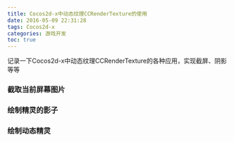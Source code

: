 ```yaml
---
title: Cocos2d-x中动态纹理CCRenderTexture的使用
date: 2016-05-09 22:31:28
tags: Cocos2d-x
categories: 游戏开发
toc: true
---
```


记录一下Cocos2d-x中动态纹理CCRenderTexture的各种应用，实现截屏、阴影等等

### 截取当前屏幕图片


<!--more-->

### 绘制精灵的影子

### 绘制动态精灵